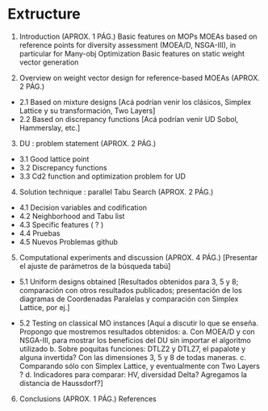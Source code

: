 # Extructure

1. Introduction                                (APROX. 1 PÁG.)
    Basic features on MOPs
MOEAs based on reference points for diversity assessment (MOEA/D, NSGA-III), in particular for Many-obj Optimization
    Basic features on static weight vector generation

2. Overview on weight vector design for reference-based MOEAs        (APROX. 2 PÁG.)
  * 2.1 Based on mixture designs
[Acá podrían venir los clásicos, Simplex Lattice y su transformación, Two Layers]
  * 2.2 Based on discrepancy functions
[Acá podrían venir UD Sobol, Hammerslay, etc.]

3. DU : problem statement                            (APROX. 2 PÁG.)
  * 3.1 Good lattice point
  * 3.2 Discrepancy functions
  * 3.3 Cd2 function and optimization problem for UD

4. Solution technique : parallel Tabu Search                    (APROX. 2 PÁG.)
  * 4.1 Decision variables and codification
  * 4.2 Neighborhood and Tabu list
  * 4.3 Specific features ( ? )
  * 4.4 Pruebas
  * 4.5 Nuevos Problemas github

5. Computational experiments and discussion                (APROX. 4 PÁG.)
    [Presentar el ajuste de parámetros de la búsqueda tabú]
    
  * 5.1 Uniform designs obtained
[Resultados obtenidos para 3, 5 y 8; comparación con otros resultados publicados; presentación de los diagramas de Coordenadas Paralelas y comparación con Simplex Lattice, por ej.]

   * 5.2 Testing on classical MO instances
[Aquí a discutir lo que se enseña. Propongo que mostremos resultados obtenidos:
     a. Con MOEA/D y con NSGA-III, para mostrar los beneficios del DU sin importar el algoritmo utilizado
     b. Sobre poquitas funciones: DTLZ2 y DTLZ7, el papalote y alguna invertida? Con las dimensiones 3, 5 y 8 de todas maneras.
     c. Comparando sólo con Simplex Lattice, y eventualmente con Two Layers ?
     d. Indicadores para comparar: HV, diversidad Delta? Agregamos la distancia de Haussdorf?]
 
6. Conclusions                                (APROX. 1 PÁG.)
References
